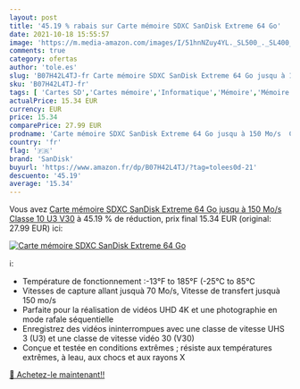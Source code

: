 ```yaml
---
layout: post
title: '45.19 % rabais sur Carte mémoire SDXC SanDisk Extreme 64 Go'
date: 2021-10-18 15:55:57
image: 'https://m.media-amazon.com/images/I/51hnNZuy4YL._SL500_._SL400_.jpg'
comments: true
category: ofertas
author: 'tole.es'
slug: 'B07H42L4TJ-fr Carte mémoire SDXC SanDisk Extreme 64 Go jusqu à 150 Mo/s...'
sku: 'B07H42L4TJ-fr'
tags: [ 'Cartes SD','Cartes mémoire','Informatique','Mémoire','Mémoire externe','sandisk', ]
actualPrice: 15.34 EUR
currency: EUR
price: 15.34
comparePrice: 27.99 EUR
prodname: 'Carte mémoire SDXC SanDisk Extreme 64 Go jusqu à 150 Mo/s  Classe 10  U3  V30'
country: 'fr'
flag: '🇫🇷'
brand: 'SanDisk'
buyurl: 'https://www.amazon.fr/dp/B07H42L4TJ/?tag=tolees0d-21'
descuento: '45.19'
average: '15.34'
---
```


Vous avez [Carte mémoire SDXC SanDisk Extreme 64 Go jusqu à 150 Mo/s  Classe 10  U3  V30](https://www.amazon.fr/dp/B07H42L4TJ/?tag=tolees0d-21)  à  45.19 % de réduction, prix final  15.34 EUR (original: 27.99 EUR) ici:

[![Carte mémoire SDXC SanDisk Extreme 64 Go](https://m.media-amazon.com/images/I/51hnNZuy4YL._SL500_._SL400_.jpg)](https://www.amazon.fr/dp/B07H42L4TJ/?tag=tolees0d-21)

ℹ️:

- Température de fonctionnement :-13°F to 185°F (-25°C to 85°C
- Vitesses de capture allant jusquà 70 Mo/s, Vitesse de transfert jusquà 150 mo/s
- Parfaite pour la réalisation de vidéos UHD 4K et une photographie en mode rafale séquentielle
- Enregistrez des vidéos ininterrompues avec une classe de vitesse UHS 3 (U3) et une classe de vitesse vidéo 30 (V30)
- Conçue et testée en conditions extrêmes ; résiste aux températures extrêmes, à leau, aux chocs et aux rayons X

[🛒 Achetez-le maintenant!!](https://www.amazon.fr/dp/B07H42L4TJ/?tag=tolees0d-21)

